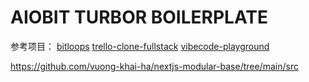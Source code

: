 # AIOBIT TURBOR BOILERPLATE

参考项目：
[bitloops](https://github.com/bitloops/ddd-hexagonal-cqrs-es-eda)
[trello-clone-fullstack](https://github.com/machadop1407/trello-clone-fullstack)
[vibecode-playground](https://www.youtube.com/watch?v=Mfr8pi-jvu0)

https://github.com/vuong-khai-ha/nextjs-modular-base/tree/main/src
